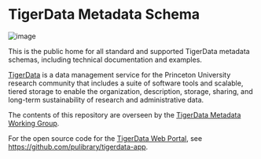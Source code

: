 # TigerData Metadata Schema
![image](https://github.com/user-attachments/assets/533c0637-14c7-4a07-b02c-d8b095ed2f23)

This is the public home for all standard and supported TigerData metadata schemas, including technical documentation and examples.

[TigerData](https://tigerdata.princeton.edu/) is a data management service for the Princeton University research community that includes a suite of software tools and scalable, tiered storage to enable the organization, description, storage, sharing, and long-term sustainability of research and administrative data.

The contents of this repository are overseen by the [TigerData Metadata Working Group](https://tigerdata.princeton.edu/about/our-team#Metadata-Working-Group).

For the open source code for the [TigerData Web Portal](https://tigerdata-app.princeton.edu/), see https://github.com/pulibrary/tigerdata-app.
